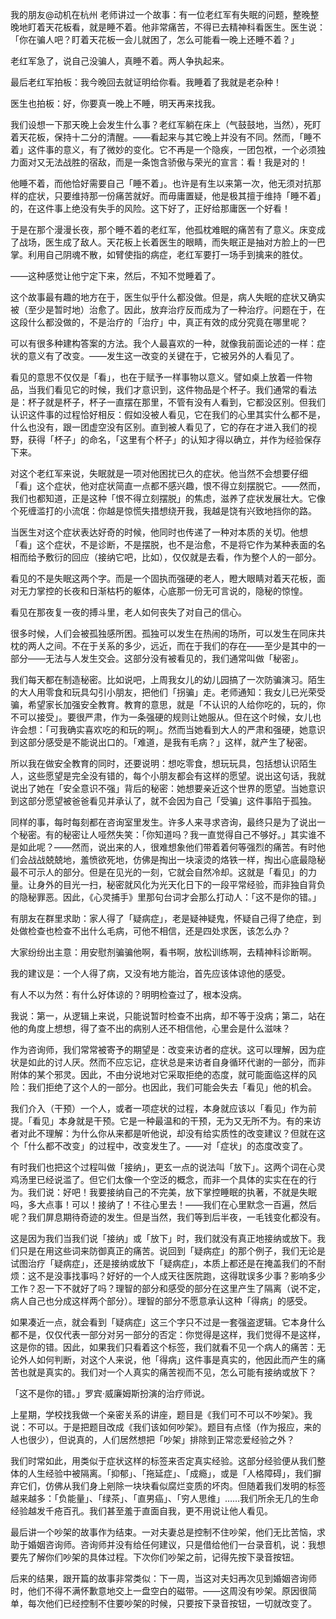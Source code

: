 我的朋友@动机在杭州 老师讲过一个故事：有一位老红军有失眠的问题，整晚整晚地盯着天花板看，就是睡不着。他非常痛苦，不得已去精神科看医生。医生说：「你在骗人吧？盯着天花板一会儿就困了，怎么可能看一晚上还睡不着？」

老红军急了，说自己没骗人，真睡不着。两人争执起来。

最后老红军拍板：我今晚回去就证明给你看。我睡着了我就是老杂种！

医生也拍板：好，你要真一晚上不睡，明天再来找我。

我们设想一下那天晚上会发生什么事？老红军躺在床上（气鼓鼓地，当然），死盯着天花板，保持十二分的清醒。——看起来与其它晚上并没有不同。然而，「睡不着」这件事的意义，有了微妙的变化。它不再是一个隐疾，一团包袱，一个必须独力面对又无法战胜的宿敌，而是一条饱含骄傲与荣光的宣言：看！我是对的！

他睡不着，而他恰好需要自己「睡不着」。也许是有生以来第一次，他无须对抗那样的症状，只要维持那一份痛苦就好。而毋庸置疑，他是极其擅于维持「睡不着」的，在这件事上绝没有失手的风险。这下好了，正好给那庸医一个好看！

于是在那个漫漫长夜，那个睡不着的老红军，他孤枕难眠的痛苦有了意义。床变成了战场，医生成了敌人。天花板上长着医生的眼睛，而失眠正是抽对方脸上的一巴掌。利用自己阴魂不散，如臂使指的病症，老红军要打一场手到擒来的胜仗。

——这种感觉让他宁定下来，然后，不知不觉睡着了。

这个故事最有趣的地方在于，医生似乎什么都没做。但是，病人失眠的症状又确实被（至少是暂时地）治愈了。因此，放弃治疗反而成为了一种治疗。问题在于，在这段什么都没做的，不是治疗的「治疗」中，真正有效的成分究竟在哪里呢？

可以有很多种建构答案的方法。我个人最喜欢的一种，就像我前面论述的一样：症状的意义有了改变。——发生这一改变的关键在于，它被另外的人看见了。

看见的意思不仅仅是「看」，也在于赋予一样事物以意义。譬如桌上放着一件物品，当我们看见它的时候，我们才意识到，这件物品是个杯子。我们通常的看法是：杯子就是杯子，杯子一直摆在那里，不管有没有人看到，它都没区别。但我们认识这件事的过程恰好相反：假如没被人看见，它在我们的心里其实什么都不是，什么也没有，跟一团虚空没有区别。直到被人看见了，它的存在才进入我们的视野，获得「杯子」的命名，「这里有个杯子」的认知才得以确立，并作为经验保存下来。

对这个老红军来说，失眠就是一项对他困扰已久的症状。他当然不会想要仔细「看」这个症状，他对症状简直一点都不感兴趣，恨不得立刻摆脱它。——然而，我们也都知道，正是这种「恨不得立刻摆脱」的焦虑，滋养了症状发展壮大。它像个死缠滥打的小流氓：你越是惊慌失措想绕开我，我越是饶有兴致地挡你的路。

当医生对这个症状表达好奇的时候，他同时也传递了一种对本质的关切。他想「看」这个症状，不是诊断，不是摆脱，也不是治愈，不是将它作为某种表面的名相而给予敷衍的回应（接纳它吧，比如），仅仅就是去看，作为整个人的一部分。

看见的不是失眠这两个字。而是一个固执而强硬的老人，瞪大眼睛对着天花板，面对无力掌控的长夜和日渐枯朽的躯体，心底那一份无可言说的，隐秘的惊惶。

看见在那夜复一夜的搏斗里，老人如何丧失了对自己的信心。

很多时候，人们会被孤独感所困。孤独可以发生在热闹的场所，可以发生在同床共枕的两人之间。不在于关系的多少，远近，而在于我们的存在——至少是其中的一部分——无法与人发生交会。这部分没有被看见的，我们通常叫做「秘密」。

我们每天都在制造秘密。比如说吧，上周我女儿的幼儿园搞了一次防骗演习。陌生的大人用零食和玩具勾引小朋友，把他们「拐骗」走。老师通知：我女儿已光荣受骗，希望家长加强安全教育。教育的意思，就是「不认识的人给你吃的，玩的，你不可以接受」。要很严肃，作为一条强硬的规则让她服从。但在这个时候，女儿也许会想：「可我确实喜欢吃的和玩的啊」。然而当她看到大人的严肃和强硬，她意识到这部分感受是不能说出口的。「难道，是我有毛病？」这样，就产生了秘密。

所以我在做安全教育的同时，还要说明：想吃零食，想玩玩具，包括想认识陌生人，这些愿望是完全没有错的，每个小朋友都会有这样的愿望。说出这句话，我就说出了她在「安全意识不强」背后的秘密：她想要亲近这个世界的愿望。当她意识到这部分愿望被爸爸看见并承认了，就不会因为自己「受骗」这件事陷于孤独。

同样的事，每时每刻都在咨询室里发生。许多人来寻求咨询，最终只是为了说出一个秘密。有的秘密让人哑然失笑：「你知道吗？我一直觉得自己不够好。」其实谁不是如此呢？——然而，说出来的人，很难想象他们带着着何等强烈的痛苦。有时他们会战战兢兢地，羞愤欲死地，仿佛是掏出一块滚烫的烙铁一样，掏出心底最隐秘最不可示人的部分。但是在见光的一刻，它就会自然冷却。这就是「看见」的力量。让身外的目光一扫，秘密就风化为光天化日下的一段平常经验，而非独自背负的隐秘罪恶。因此，《心灵捕手》里那句台词才会那么打动人：「这不是你的错。」

有朋友在群里求助：家人得了「疑病症」，老是疑神疑鬼，怀疑自己得了绝症，到处做检查也检查不出什么毛病，可他不相信，还是四处求医，该怎么办？

大家纷纷出主意：用安慰剂骗骗他啊，看书啊，放松训练啊，去精神科诊断啊。

我的建议是：一个人得了病，又没有地方能治，首先应该体谅他的感受。

有人不以为然：有什么好体谅的？明明检查过了，根本没病。

我说：第一，从逻辑上来说，只能说暂时检查不出病，却不等于没病；第二，站在他的角度上想想，得了查不出的病别人还不相信他，心里会是什么滋味？

作为咨询师，我们常常被寄予的期望是：改变来访者的症状。这可以理解，因为症状是如此的讨人厌。然而不应忘记，症状总是来访者自身循环代谢的一部分，而非附体的某个邪灵。因此，不由分说地对它采取拒绝的态度，就可能面临这样的风险：我们拒绝了这个人的一部分。也因此，我们可能会失去「看见」他的机会。

我们介入（干预）一个人，或者一项症状的过程，本身就应该以「看见」作为前提。「看见」本身就是干预。它是一种最温和的干预，无为又无所不为。有的来访者对此不理解：为什么你从来都是听他说，却没有给实质性的改变建议？但就在这个「什么都不改变」的过程中，改变发生了。——对「症状」的态度改变了。

有时我们也把这个过程叫做「接纳」，更玄一点的说法叫「放下」。这两个词在心灵鸡汤里已经说滥了。但它们太像一个空泛的概念，而非一个具体的实实在在的行为。我们说：好吧！我要接纳自己的不完美，放下掌控睡眠的执著，不就是失眠吗，多大点事！可以！接纳了！不往心里去！——我们在心里默念一百遍，然后呢？我们屏息期待奇迹的发生。但是当然，我们等到后半夜，一毛钱变化都没有。

这是因为我们当我们说「接纳」或「放下」时，我们就没有真正地接纳或放下。我们只是在用这些词来防御真正的痛苦。说回到「疑病症」的那个例子，我们无论是试图治疗「疑病症」，还是接纳或放下「疑病症」，本质上都还是在掩盖我们的不耐烦：这不是没事找事吗？好好的一个人成天往医院跑，这得耽误多少事？影响多少工作？忍一下不就好了吗？理智的部分和感受的部分在这里产生了隔离（说不定，病人自己也分成这样两个部分）。理智的部分不愿意承认这种「得病」的感受。

如果凑近一点，就会看到「疑病症」这三个字只不过是一套强盗逻辑。它本身什么都不是，仅仅代表一部分对另一部分的否定：你觉得是这样，我们觉得不是这样，这是你的错。因此，如果我们只看着这个标签，我们就看不见一个病人的痛苦：无论外人如何判断，对这个人来说，他「得病」这件事是真实的，他因此而产生的痛苦也就是真实的。我们对一个人真实的痛苦视而不见，怎么可能有接纳或放下？

「这不是你的错。」罗宾·威廉姆斯扮演的治疗师说。

上星期，学校找我做一个亲密关系的讲座，题目是《我们可不可以不吵架》。我说：不可以。于是把题目改成《我们该如何吵架》。题目有点怪（作为报应，来的人也很少），但说真的，人们居然想把「吵架」排除到正常恋爱经验之外？

我们时常如此，用类似于症状这样的标签来否定真实经验。这部分经验便从我们整体的人生经验中被隔离。「抑郁」、「拖延症」、「成瘾」，或是「人格障碍」，我们摒弃它们，仿佛从我们身上剜除一块块看似腐烂变质的坏肉。但随着我们发明的标签越来越多：「负能量」、「绿茶」、「直男癌」、「穷人思维」……我们所余无几的生命经验越发千疮百孔。我们甚至羞于直面自我，更不用说让他人看见。

最后讲一个吵架的故事作为结束。一对夫妻总是控制不住吵架，他们无比苦恼，求助于婚姻咨询师。咨询师并没有给任何建议，只是借给他们一台录音机，说：我想要先了解你们吵架的具体过程。下次你们吵架之前，记得先按下录音按钮。

后来的结果，跟开篇的故事非常类似：下一周，当这对夫妇再次见到婚姻咨询师时，他们不得不满怀歉意地交上一盘空白的磁带。——这周没有吵架。原因很简单，每次他们已经控制不住要吵架的时候，只要按下录音按钮，一切就改变了。
